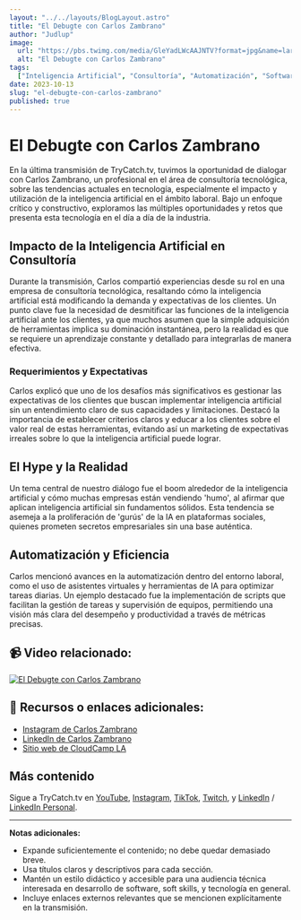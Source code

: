 ```yaml
---
layout: "../../layouts/BlogLayout.astro"
title: "El Debugte con Carlos Zambrano"
author: "Judlup"
image:
  url: "https://pbs.twimg.com/media/GleYadLWcAAJNTV?format=jpg&name=large"
  alt: "El Debugte con Carlos Zambrano"
tags:
  ["Inteligencia Artificial", "Consultoría", "Automatización", "Software", "Desarrollo Personal", "Gerencia", "Eficiencia"]
date: 2023-10-13
slug: "el-debugte-con-carlos-zambrano"
published: true
---
```


# El Debugte con Carlos Zambrano

En la última transmisión de TryCatch.tv, tuvimos la oportunidad de dialogar con Carlos Zambrano, un profesional en el área de consultoría tecnológica, sobre las tendencias actuales en tecnología, especialmente el impacto y utilización de la inteligencia artificial en el ámbito laboral. Bajo un enfoque crítico y constructivo, exploramos las múltiples oportunidades y retos que presenta esta tecnología en el día a día de la industria.

## Impacto de la Inteligencia Artificial en Consultoría

Durante la transmisión, Carlos compartió experiencias desde su rol en una empresa de consultoría tecnológica, resaltando cómo la inteligencia artificial está modificando la demanda y expectativas de los clientes. Un punto clave fue la necesidad de desmitificar las funciones de la inteligencia artificial ante los clientes, ya que muchos asumen que la simple adquisición de herramientas implica su dominación instantánea, pero la realidad es que se requiere un aprendizaje constante y detallado para integrarlas de manera efectiva.

### Requerimientos y Expectativas

Carlos explicó que uno de los desafíos más significativos es gestionar las expectativas de los clientes que buscan implementar inteligencia artificial sin un entendimiento claro de sus capacidades y limitaciones. Destacó la importancia de establecer criterios claros y educar a los clientes sobre el valor real de estas herramientas, evitando así un marketing de expectativas irreales sobre lo que la inteligencia artificial puede lograr.

## El Hype y la Realidad

Un tema central de nuestro diálogo fue el boom alrededor de la inteligencia artificial y cómo muchas empresas están vendiendo 'humo', al afirmar que aplican inteligencia artificial sin fundamentos sólidos. Esta tendencia se asemeja a la proliferación de 'gurús' de la IA en plataformas sociales, quienes prometen secretos empresariales sin una base auténtica.

## Automatización y Eficiencia

Carlos mencionó avances en la automatización dentro del entorno laboral, como el uso de asistentes virtuales y herramientas de IA para optimizar tareas diarias. Un ejemplo destacado fue la implementación de scripts que facilitan la gestión de tareas y supervisión de equipos, permitiendo una visión más clara del desempeño y productividad a través de métricas precisas.

## 📹 Video relacionado:

[![El Debugte con Carlos Zambrano](https://img.youtube.com/vi/VUy_VJs9QxA/0.jpg)](https://www.youtube.com/live/VUy_VJs9QxA?si=y6hQhs-9sl2iT02h "El Debugte con Carlos Zambrano")

## 🔗 Recursos o enlaces adicionales:

- [Instagram de Carlos Zambrano](https://www.instagram.com/czam01/)
- [LinkedIn de Carlos Zambrano](https://www.linkedin.com/in/carlos-zambrano-aws/)
- [Sitio web de CloudCamp LA](https://www.cloudcamp.la/)

## Más contenido

Sigue a TryCatch.tv en [YouTube](https://www.youtube.com/trycatch_tv), [Instagram](https://www.instagram.com/trycatch_tv/), [TikTok](https://www.tiktok.com/@trycatch.tv), [Twitch](https://www.twitch.tv/trycatch_tv), y [LinkedIn](https://www.linkedin.com/company/trycatch-tv) / [LinkedIn Personal](https://www.linkedin.com/in/judlup/).

---

**Notas adicionales:**
- Expande suficientemente el contenido; no debe quedar demasiado breve.
- Usa títulos claros y descriptivos para cada sección.
- Mantén un estilo didáctico y accesible para una audiencia técnica interesada en desarrollo de software, soft skills, y tecnología en general.
- Incluye enlaces externos relevantes que se mencionen explícitamente en la transmisión.